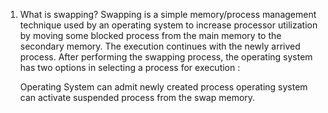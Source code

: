 1. What is swapping? 
Swapping is a simple memory/process management technique used by an operating system to increase processor utilization by moving some blocked process from the main memory to the secondary memory. The execution continues with the newly arrived process. After performing the swapping process, the operating system has two options in selecting a process for execution :

	Operating System can admit newly created process
	operating system can activate suspended process from the swap memory.